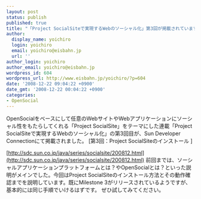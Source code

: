 ```yaml
---
layout: post
status: publish
published: true
title: "「Project SocialSiteで実現するWebのソーシャル化」第3回が掲載されています"
author:
  display_name: yoichiro
  login: yoichiro
  email: yoichiro@eisbahn.jp
  url: ''
author_login: yoichiro
author_email: yoichiro@eisbahn.jp
wordpress_id: 604
wordpress_url: http://www.eisbahn.jp/yoichiro/?p=604
date: '2008-12-22 09:04:22 +0900'
date_gmt: '2008-12-22 00:04:22 +0900'
categories:
- OpenSocial
---
```


OpenSocialをベースにして任意のWebサイトやWebアプリケーションにソーシャル性をもたらしてくれる「Project SocialSite」をテーマにした連載「Project SocialSiteで実現するWebのソーシャル化」の第3回目が、Sun Developer Connectionにて掲載されました。
[第3回：Project SocialSiteのインストール ]

[http://sdc.sun.co.jp/java/series/socialsite/200812.html](http://sdc.sun.co.jp/java/series/socialsite/200812.html)
前回までは、ソーシャルアプリケーションプラットフォームとは？やOpenSocialとは？といった説明がメインでした。今回はProject SocialSiteのインストール方法とその動作確認までを説明しています。既にMilestone 3がリリースされているようですが、基本的には同じ手順でいけるはずです。
ぜひ試してみてください。
